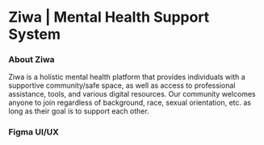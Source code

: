 # Ziwa | Mental Health Support System
<h3> About Ziwa </h3>
Ziwa is a holistic mental health platform that provides individuals with a supportive community/safe space, as well as access to professional assistance, tools, and various digital resources.
Our community welcomes anyone to join regardless of background, race, sexual orientation, etc. as long as their goal is to support each other.
<h3> Figma UI/UX </h3>
